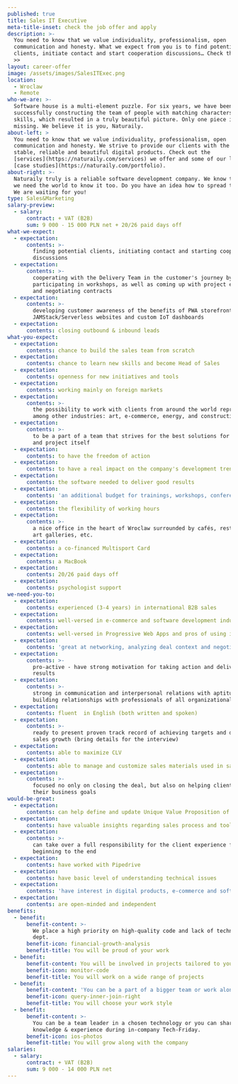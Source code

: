 ```yaml
---
published: true
title: Sales IT Executive
meta-title-inset: check the job offer and apply
description: >-
  You need to know that we value individuality, professionalism, open
  communication and honesty. What we expect from you is to find potential
  clients, initiate contact and start cooperation discussions… Check the details
  >>
layout: career-offer
image: /assets/images/SalesITExec.png
location:
  - Wroclaw
  - Remote
who-we-are: >-
  Software house is a multi-element puzzle. For six years, we have been
  successfully constructing the team of people with matching characters and
  skills, which resulted in a truly beautiful picture. Only one piece is
  missing. We believe it is you, Naturaily.
about-left: >
  You need to know that we value individuality, professionalism, open
  communication and honesty. We strive to provide our clients with the best,
  stable, reliable and beautiful digital products. Check out the
  [services](https://naturaily.com/services) we offer and some of our latest
  [case studies](https://naturaily.com/portfolio).
about-right: >-
  Naturaily truly is a reliable software development company. We know that, and
  we need the world to know it too. Do you have an idea how to spread the word?
  We are waiting for you!
type: Sales&Marketing
salary-preview:
  - salary:
      contract: + VAT (B2B)
      sum: 9 000 - 15 000 PLN net + 20/26 paid days off
what-we-expect:
  - expectation:
      contents: >-
        finding potential clients, initiating contact and starting cooperation
        discussions
  - expectation:
      contents: >-
        cooperating with the Delivery Team in the customer's journey by
        participating in workshops, as well as coming up with project estimates
        and negotiating contracts
  - expectation:
      contents: >-
        developing customer awareness of the benefits of PWA storefronts,
        JAMStack/Serverless websites and custom IoT dashboards
  - expectation:
      contents: closing outbound & inbound leads
what-you-expect:
  - expectation:
      contents: chance to build the sales team from scratch
  - expectation:
      contents: chance to learn new skills and become Head of Sales
  - expectation:
      contents: openness for new initiatives and tools
  - expectation:
      contents: working mainly on foreign markets
  - expectation:
      contents: >-
        the possibility to work with clients from around the world representing,
        among other industries: art, e-commerce, energy, and construction
  - expectation:
      contents: >-
        to be a part of a team that strives for the best solutions for client
        and project itself
  - expectation:
      contents: to have the freedom of action
  - expectation:
      contents: to have a real impact on the company's development trends
  - expectation:
      contents: the software needed to deliver good results
  - expectation:
      contents: 'an additional budget for trainings, workshops, conferences, etc.'
  - expectation:
      contents: the flexibility of working hours
  - expectation:
      contents: >-
        a nice office in the heart of Wroclaw surrounded by cafés, restaurants,
        art galleries, etc.
  - expectation:
      contents: a co-financed Multisport Card
  - expectation:
      contents: a MacBook
  - expectation:
      contents: 20/26 paid days off
  - expectation:
      contents: psychologist support
we-need-you-to:
  - expectation:
      contents: experienced (3-4 years) in international B2B sales
  - expectation:
      contents: well-versed in e-commerce and software development industry
  - expectation:
      contents: well-versed in Progressive Web Apps and pros of using it
  - expectation:
      contents: 'great at networking, analyzing deal context and negotiating deals'
  - expectation:
      contents: >-
        pro-active - have strong motivation for taking action and delivering
        results
  - expectation:
      contents: >-
        strong in communication and interpersonal relations with aptitude in
        building relationships with professionals of all organizational levels
  - expectation:
      contents: fluent  in English (both written and spoken)
  - expectation:
      contents: >-
        ready to present proven track record of achieving targets and driving
        sales growth (bring details for the interview)
  - expectation:
      contents: able to maximize CLV
  - expectation:
      contents: able to manage and customize sales materials used in sales process
  - expectation:
      contents: >-
        focused no only on closing the deal, but also on helping clients achieve
        their business goals
would-be-great:
  - expectation:
      contents: can help define and update Unique Value Proposition of the company
  - expectation:
      contents: have valuable insights regarding sales process and tools
  - expectation:
      contents: >-
        can take over a full responsibility for the client experience from the
        beginning to the end
  - expectation:
      contents: have worked with Pipedrive
  - expectation:
      contents: have basic level of understanding technical issues
  - expectation:
      contents: 'have interest in digital products, e-commerce and software development'
  - expectation:
      contents: are open-minded and independent
benefits:
  - benefit:
      benefit-content: >-
        We place a high priority on high-quality code and lack of technical
        dept.
      benefit-icon: financial-growth-analysis
      benefit-title: You will be proud of your work
  - benefit:
      benefit-content: You will be involved in projects tailored to your level of expertise.
      benefit-icon: monitor-code
      benefit-title: You will work on a wide range of projects
  - benefit:
      benefit-content: 'You can be a part of a bigger team or work alone, if you prefer.'
      benefit-icon: query-inner-join-right
      benefit-title: You will choose your work style
  - benefit:
      benefit-content: >-
        You can be a team leader in a chosen technology or you can share your
        knowledge & experience during in-company Tech-Friday.
      benefit-icon: ios-photos
      benefit-title: You will grow along with the company
salaries:
  - salary:
      contract: + VAT (B2B)
      sum: 9 000 - 14 000 PLN net
---
```


